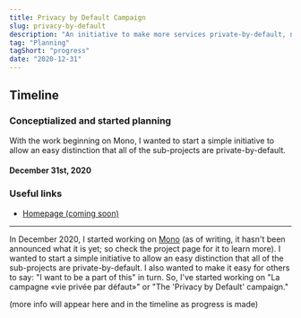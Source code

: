 ```yaml
---
title: Privacy by Default Campaign
slug: privacy-by-default
description: "An initiative to make more services private-by-default, not by choice."
tag: "Planning"
tagShort: "progress"
date: "2020-12-31"
---
```



<h2>Timeline</h2>
<section id="timeline">
  <section class="eol"> 
  <section class="progress">
    <h3>Conceptialized and started planning</h3>
    <p>
      With the work beginning on Mono, I wanted to start a simple initiative to allow an easy distinction that all of the sub-projects are private-by-default.
    </p>
    <h4 class="minor">December 31st, 2020</h4>
  </section> 
</section>

### Useful links
- [Homepage (coming soon)](https://privacybydefault.doamatto.xyz)

---

In December 2020, I started working on [Mono](/projects/mono) (as of writing, it hasn't been announced what it is yet; so check the project page for it to learn more). I wanted to start a simple initiative to allow an easy distinction that all of the sub-projects are private-by-default. I also wanted to make it easy for others to say: "I want to be a part of this" in turn. So, I've started working on "La campagne «vie privée par défaut»" or "The 'Privacy by Default' campaign."

(more info will appear here and in the timeline as progress is made)